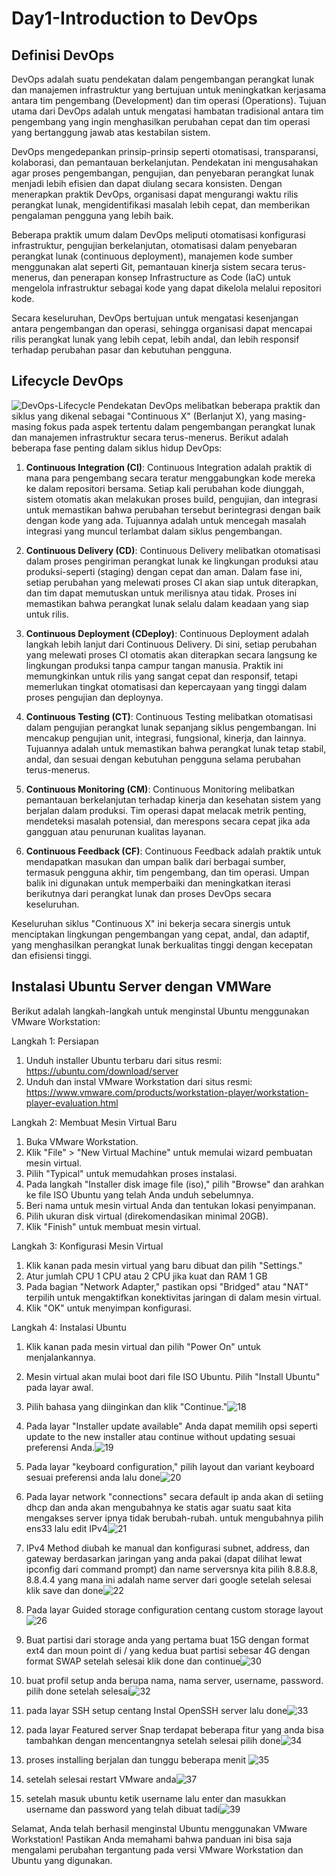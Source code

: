 # Day1-Introduction to DevOps

## Definisi DevOps

DevOps adalah suatu pendekatan dalam pengembangan perangkat lunak dan manajemen infrastruktur yang bertujuan untuk meningkatkan kerjasama antara tim pengembang (Development) dan tim operasi (Operations). Tujuan utama dari DevOps adalah untuk mengatasi hambatan tradisional antara tim pengembang yang ingin menghasilkan perubahan cepat dan tim operasi yang bertanggung jawab atas kestabilan sistem.

DevOps mengedepankan prinsip-prinsip seperti otomatisasi, transparansi, kolaborasi, dan pemantauan berkelanjutan. Pendekatan ini mengusahakan agar proses pengembangan, pengujian, dan penyebaran perangkat lunak menjadi lebih efisien dan dapat diulang secara konsisten. Dengan menerapkan praktik DevOps, organisasi dapat mengurangi waktu rilis perangkat lunak, mengidentifikasi masalah lebih cepat, dan memberikan pengalaman pengguna yang lebih baik.

Beberapa praktik umum dalam DevOps meliputi otomatisasi konfigurasi infrastruktur, pengujian berkelanjutan, otomatisasi dalam penyebaran perangkat lunak (continuous deployment), manajemen kode sumber menggunakan alat seperti Git, pemantauan kinerja sistem secara terus-menerus, dan penerapan konsep Infrastructure as Code (IaC) untuk mengelola infrastruktur sebagai kode yang dapat dikelola melalui repositori kode.

Secara keseluruhan, DevOps bertujuan untuk mengatasi kesenjangan antara pengembangan dan operasi, sehingga organisasi dapat mencapai rilis perangkat lunak yang lebih cepat, lebih andal, dan lebih responsif terhadap perubahan pasar dan kebutuhan pengguna.

## Lifecycle DevOps
![DevOps-Lifecycle](https://github.com/irwanpanai/devops18-dumbways-irwanpanai/assets/89429810/474fcb69-6453-449a-80de-dfbd52b2abe5)
Pendekatan DevOps melibatkan beberapa praktik dan siklus yang dikenal sebagai "Continuous X" (Berlanjut X), yang masing-masing fokus pada aspek tertentu dalam pengembangan perangkat lunak dan manajemen infrastruktur secara terus-menerus. Berikut adalah beberapa fase penting dalam siklus hidup DevOps:

1. **Continuous Integration (CI)**:
   Continuous Integration adalah praktik di mana para pengembang secara teratur menggabungkan kode mereka ke dalam repositori bersama. Setiap kali perubahan kode diunggah, sistem otomatis akan melakukan proses build, pengujian, dan integrasi untuk memastikan bahwa perubahan tersebut berintegrasi dengan baik dengan kode yang ada. Tujuannya adalah untuk mencegah masalah integrasi yang muncul terlambat dalam siklus pengembangan.

2. **Continuous Delivery (CD)**:
   Continuous Delivery melibatkan otomatisasi dalam proses pengiriman perangkat lunak ke lingkungan produksi atau produksi-seperti (staging) dengan cepat dan aman. Dalam fase ini, setiap perubahan yang melewati proses CI akan siap untuk diterapkan, dan tim dapat memutuskan untuk merilisnya atau tidak. Proses ini memastikan bahwa perangkat lunak selalu dalam keadaan yang siap untuk rilis.

3. **Continuous Deployment (CDeploy)**:
   Continuous Deployment adalah langkah lebih lanjut dari Continuous Delivery. Di sini, setiap perubahan yang melewati proses CI otomatis akan diterapkan secara langsung ke lingkungan produksi tanpa campur tangan manusia. Praktik ini memungkinkan untuk rilis yang sangat cepat dan responsif, tetapi memerlukan tingkat otomatisasi dan kepercayaan yang tinggi dalam proses pengujian dan deploynya.

4. **Continuous Testing (CT)**:
   Continuous Testing melibatkan otomatisasi dalam pengujian perangkat lunak sepanjang siklus pengembangan. Ini mencakup pengujian unit, integrasi, fungsional, kinerja, dan lainnya. Tujuannya adalah untuk memastikan bahwa perangkat lunak tetap stabil, andal, dan sesuai dengan kebutuhan pengguna selama perubahan terus-menerus.

5. **Continuous Monitoring (CM)**:
   Continuous Monitoring melibatkan pemantauan berkelanjutan terhadap kinerja dan kesehatan sistem yang berjalan dalam produksi. Tim operasi dapat melacak metrik penting, mendeteksi masalah potensial, dan merespons secara cepat jika ada gangguan atau penurunan kualitas layanan.

6. **Continuous Feedback (CF)**:
   Continuous Feedback adalah praktik untuk mendapatkan masukan dan umpan balik dari berbagai sumber, termasuk pengguna akhir, tim pengembang, dan tim operasi. Umpan balik ini digunakan untuk memperbaiki dan meningkatkan iterasi berikutnya dari perangkat lunak dan proses DevOps secara keseluruhan.

Keseluruhan siklus "Continuous X" ini bekerja secara sinergis untuk menciptakan lingkungan pengembangan yang cepat, andal, dan adaptif, yang menghasilkan perangkat lunak berkualitas tinggi dengan kecepatan dan efisiensi tinggi.

## Instalasi Ubuntu Server dengan VMWare
Berikut adalah langkah-langkah untuk menginstal Ubuntu menggunakan VMware Workstation:

Langkah 1: Persiapan
1. Unduh installer Ubuntu terbaru dari situs resmi: https://ubuntu.com/download/server
2. Unduh dan instal VMware Workstation dari situs resmi: https://www.vmware.com/products/workstation-player/workstation-player-evaluation.html

Langkah 2: Membuat Mesin Virtual Baru
1. Buka VMware Workstation.
2. Klik "File" > "New Virtual Machine" untuk memulai wizard pembuatan mesin virtual.
3. Pilih "Typical" untuk memudahkan proses instalasi.
4. Pada langkah "Installer disk image file (iso)," pilih "Browse" dan arahkan ke file ISO Ubuntu yang telah Anda unduh sebelumnya.
5. Beri nama untuk mesin virtual Anda dan tentukan lokasi penyimpanan.
6. Pilih ukuran disk virtual (direkomendasikan minimal 20GB).
7. Klik "Finish" untuk membuat mesin virtual.

Langkah 3: Konfigurasi Mesin Virtual
1. Klik kanan pada mesin virtual yang baru dibuat dan pilih "Settings."
2. Atur jumlah CPU 1 CPU atau 2 CPU jika kuat dan RAM 1 GB 
3. Pada bagian "Network Adapter," pastikan opsi "Bridged" atau "NAT" terpilih untuk mengaktifkan konektivitas jaringan di dalam mesin virtual.
4. Klik "OK" untuk menyimpan konfigurasi.

Langkah 4: Instalasi Ubuntu
1. Klik kanan pada mesin virtual dan pilih "Power On" untuk menjalankannya.
2. Mesin virtual akan mulai boot dari file ISO Ubuntu. Pilih "Install Ubuntu" pada layar awal.
3. Pilih bahasa yang diinginkan dan klik "Continue."![18](https://github.com/irwanpanai/devops18-dumbways-irwanpanai/assets/89429810/aed6744c-1534-457f-a12d-cec678f36dab)
4. Pada layar "Installer update available" Anda dapat memilih opsi seperti update to the new installer atau continue without updating sesuai preferensi Anda.![19](https://github.com/irwanpanai/devops18-dumbways-irwanpanai/assets/89429810/e4286792-c5e2-4ddc-9eb8-10c2ac993620)

5. Pada layar "keyboard configuration," pilih layout dan variant keyboard sesuai preferensi anda lalu done![20](https://github.com/irwanpanai/devops18-dumbways-irwanpanai/assets/89429810/23f3b2b4-a9f4-4409-a130-326e3651dffa)
6. Pada layar network "connections" secara default ip anda akan di setiing dhcp dan anda akan mengubahnya ke statis agar suatu saat kita mengakses server ipnya tidak berubah-rubah. untuk mengubahnya pilih ens33 lalu edit IPv4![21](https://github.com/irwanpanai/devops18-dumbways-irwanpanai/assets/89429810/f8b7bb05-f4dd-4799-9327-fb963bd83705)

7. IPv4 Method diubah ke manual dan konfigurasi subnet, address, dan gateway berdasarkan jaringan yang anda pakai (dapat dilihat lewat ipconfig dari command prompt) dan name serversnya kita pilih 8.8.8.8, 8.8.4.4 yang mana ini adalah name server dari google setelah selesai klik save dan done![22](https://github.com/irwanpanai/devops18-dumbways-irwanpanai/assets/89429810/5936f957-8708-430a-9a17-e6002ec074c3)

8. Pada layar Guided storage configuration centang custom storage layout![26](https://github.com/irwanpanai/devops18-dumbways-irwanpanai/assets/89429810/9710dde9-6373-4668-9b7c-18b008af29dc)

9. Buat partisi dari storage anda yang pertama buat 15G dengan format ext4 dan moun point di / yang kedua buat partisi sebesar 4G dengan format SWAP setelah selesai klik done dan continue![30](https://github.com/irwanpanai/devops18-dumbways-irwanpanai/assets/89429810/b1796647-9279-4495-9cd1-221e1572f754)

10. buat profil setup anda berupa nama, nama server, username, password. pilih done setelah selesai![32](https://github.com/irwanpanai/devops18-dumbways-irwanpanai/assets/89429810/8f4967c8-ef02-4ba3-86c2-3c2dc4e2d886)

11. pada layar SSH setup centang Instal OpenSSH server lalu done![33](https://github.com/irwanpanai/devops18-dumbways-irwanpanai/assets/89429810/1e48ab10-30ce-4cd9-8af1-8c62a62370bb)

12. pada layar Featured server Snap terdapat beberapa fitur yang anda bisa tambahkan dengan mencentangnya setelah selesai pilih done![34](https://github.com/irwanpanai/devops18-dumbways-irwanpanai/assets/89429810/387da54d-6c03-448c-bff4-9d4ba532517c)

13. proses installing berjalan dan tunggu beberapa menit ![35](https://github.com/irwanpanai/devops18-dumbways-irwanpanai/assets/89429810/574ad0d9-6b1f-4058-b6b3-9685e36533e7)

14. setelah selesai restart VMware anda![37](https://github.com/irwanpanai/devops18-dumbways-irwanpanai/assets/89429810/e1d41a69-bd7c-4eca-85e6-d6ba4375ea37)

15. setelah masuk ubuntu ketik username lalu enter dan masukkan username dan password yang telah dibuat tadi![39](https://github.com/irwanpanai/devops18-dumbways-irwanpanai/assets/89429810/633a12a6-488f-4c45-a166-e45e89199706)

Selamat, Anda telah berhasil menginstal Ubuntu menggunakan VMware Workstation! Pastikan Anda memahami bahwa panduan ini bisa saja mengalami perubahan tergantung pada versi VMware Workstation dan Ubuntu yang digunakan.
